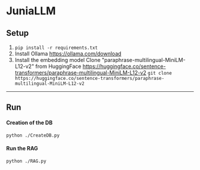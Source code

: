 # JuniaLLM

## Setup
1)
    ```pip install -r requirements.txt```
2) Install Ollama
    https://ollama.com/download
3) Install the embedding model
    Clone "paraphrase-multilingual-MiniLM-L12-v2" from HuggingFace
    https://huggingface.co/sentence-transformers/paraphrase-multilingual-MiniLM-L12-v2
    ```git clone https://huggingface.co/sentence-transformers/paraphrase-multilingual-MiniLM-L12-v2```

---

## Run
#### Creation of the DB
```python ./CreateDB.py```

#### Run the RAG
```python ./RAG.py```
